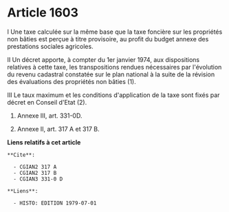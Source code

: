 # Article 1603

I  Une taxe calculée sur la même base que la taxe foncière sur les propriétés non bâties est perçue à titre provisoire, au
profit du budget annexe des prestations sociales agricoles.

II  Un décret apporte, à compter du 1er janvier 1974, aux dispositions relatives à cette taxe, les transpositions rendues
nécessaires par l'évolution du revenu cadastral constatée sur le plan national à la suite de la révision des évaluations des
propriétés non bâties (1).

III  Le taux maximum et les conditions d'application de la taxe sont fixés par décret en Conseil d'Etat (2).

1)  Annexe III, art. 331-0D.

2)  Annexe II, art. 317 A et 317 B.

**Liens relatifs à cet article**

	**Cite**:

	  - CGIAN2 317 A
	  - CGIAN2 317 B
	  - CGIAN3 331-0 D

	**Liens**:

	  - HISTO: EDITION 1979-07-01
